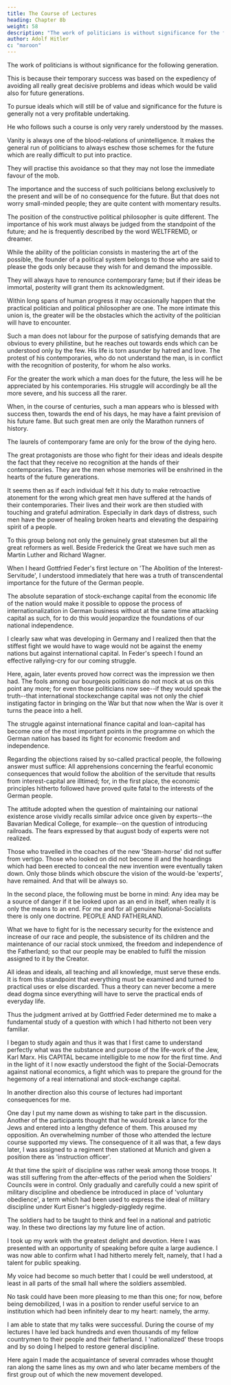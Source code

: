 ```yaml
---
title: The Course of Lectures
heading: Chapter 8b
weight: 58
description: "The work of politicians is without significance for the following generation"
author: Adolf Hitler
c: "maroon"
---
```



The work of politicians is without significance for the following generation. 

This is because their temporary success was based on the expediency of avoiding all really great decisive problems and ideas which would be valid also for future generations. 

To pursue ideals which will still be of value and significance for the future is generally not a very profitable undertaking.

He who follows such a course is only very rarely understood by the masses.

<!--  people, who find beer and milk a more persuasive index of political values than far-sighted plans for the future, the realization of which can only
take place later on and the advantages of which can be reaped only by posterity. -->

Vanity is always one of the blood-relations of unintelligence. It makes the general run of politicians to always eschew those schemes for the future which are really difficult to put into practice.

They will practise this avoidance so that they may not lose the immediate favour of the mob.

The importance and the success of such politicians belong exclusively to the present and will be of no consequence for the future. But that does not worry small-minded people; they are quite content with momentary results.

The position of the constructive political philosopher is quite different. The importance of his work must always be judged from the standpoint of the future; and he is frequently described by the word WELTFREMD, or dreamer. 

While the ability of the politician consists in mastering the art of the possible, the founder of a political system belongs to those who are said to please the gods only because they wish for and demand the impossible. 

They will always have to renounce contemporary fame; but if their ideas be immortal, posterity will grant them its acknowledgment. 

Within long spans of human progress it may occasionally happen that the practical politician and political philosopher are one. The more intimate this union is, the greater will be the obstacles which the activity of the politician will have to encounter. 

Such a man does not labour for the purpose of satisfying demands that are obvious to every philistine, but he reaches out towards ends which can be understood only by the few. His life is torn asunder by hatred and love. The protest of his contemporaries, who do not understand the man, is in conflict with the recognition of posterity, for whom he also works.

For the greater the work which a man does for the future, the less will he be appreciated by his contemporaries. His struggle will accordingly be all the more severe, and his success all the rarer. 

When, in the course of centuries, such a man appears who is blessed with success then, towards the end of his days, he may have a faint prevision of his future fame. But such great men are only the Marathon runners of history. 

The laurels of contemporary fame are only for the brow of the dying hero.

The great protagonists are those who fight for their ideas and ideals despite the fact that they receive no recognition at the hands of their contemporaries. They are the men whose memories will be enshrined in the hearts of the future generations. 

It seems then as if each individual felt it his duty to make retroactive atonement for the wrong which great men have suffered at the hands of their contemporaries. Their lives and their work are then studied with touching and grateful admiration. Especially in dark days of distress, such men have the power of healing broken hearts and elevating the despairing spirit of a people.

To this group belong not only the genuinely great statesmen but all the great reformers as well. Beside Frederick the Great we have such men as Martin Luther and Richard Wagner.

When I heard Gottfried Feder's first lecture on 'The Abolition of the Interest-Servitude', I understood immediately that here was a truth of transcendental importance for the future of the German people. 

The absolute separation of stock-exchange capital from the economic life of the nation would make it possible to oppose the process of internationalization in German business without at the same time attacking capital as such, for to do this would jeopardize the foundations of our national independence. 

I clearly saw what was developing in Germany and I realized then that the stiffest fight we would have to wage would not be against the enemy nations but against international capital. In Feder's speech I found an effective rallying-cry for our coming struggle. 

Here, again, later events proved how correct was the impression we then had. The fools among our bourgeois politicians do not mock at us on this point any more; for even those politicians now see--if they would speak the truth--that international stockexchange capital was not only the chief instigating factor in bringing on the War but that now when the War is over it turns the peace into a hell.

The struggle against international finance capital and loan-capital has become one of the most important points in the programme on which the German nation has based its fight for economic freedom and independence.

Regarding the objections raised by so-called practical people, the following answer must suffice: All apprehensions concerning the fearful economic consequences that would follow the abolition of the servitude that results from interest-capital are illtimed; for, in the first place, the economic principles hitherto followed have proved
quite fatal to the interests of the German people. 

The attitude adopted when the question of maintaining our national existence arose vividly recalls similar advice once given by experts--the Bavarian Medical College, for example--on the question of introducing railroads. The fears expressed by that august body of experts were not realized. 

Those who travelled in the coaches of the new 'Steam-horse' did not suffer from vertigo. Those who looked on did not become ill and the hoardings which had been erected to conceal the new invention were eventually taken down. Only those blinds which obscure the vision of the would-be 'experts', have remained. And that will be always so.

In the second place, the following must be borne in mind: Any idea may be a source of danger if it be looked upon as an end in itself, when really it is only the means to an end. For me and for all genuine National-Socialists there is only one doctrine. PEOPLE AND FATHERLAND.

What we have to fight for is the necessary security for the existence and increase of our race and people, the subsistence of its children and the maintenance of our racial stock unmixed, the freedom and independence of the Fatherland; so that our people may be enabled to fulfil the mission assigned to it by the Creator.

All ideas and ideals, all teaching and all knowledge, must serve these ends. It is from this standpoint that everything must be examined and turned to practical uses or else discarded. Thus a theory can never become a mere dead dogma since everything will have to serve the practical ends of everyday life.

Thus the judgment arrived at by Gottfried Feder determined me to make a fundamental study of a question with which I had hitherto not been very familiar.  

I began to study again and thus it was that I first came to understand perfectly what was the substance and purpose of the life-work of the Jew, Karl Marx. His CAPITAL became intelligible to me now for the first time. And in the light of it I now exactly understood the fight of the Social-Democrats against national economics, a fight which was to prepare the ground for the hegemony of a real international and stock-exchange capital.

In another direction also this course of lectures had important consequences for me.

One day I put my name down as wishing to take part in the discussion. Another of the participants thought that he would break a lance for the Jews and entered into a lengthy defence of them. This aroused my opposition. An overwhelming number of those who attended the lecture course supported my views. The consequence of it all was that, a few days later, I was assigned to a regiment then stationed at Munich and given a position there as 'instruction officer'.

At that time the spirit of discipline was rather weak among those troops. It was still suffering from the after-effects of the period when the Soldiers' Councils were in control. Only gradually and carefully could a new spirit of military discipline and obedience be introduced in place of 'voluntary obedience', a term which had been used to express the ideal of military discipline under Kurt Eisner's higgledy-piggledy regime. 

The soldiers had to be taught to think and feel in a national and patriotic way. In these two directions lay my future line of action.

I took up my work with the greatest delight and devotion. Here I was presented with an opportunity of speaking before quite a large audience. I was now able to confirm what I had hitherto merely felt, namely, that I had a talent for public speaking. 

My voice had become so much better that I could be well understood, at least in all parts of the small hall where the soldiers assembled.

No task could have been more pleasing to me than this one; for now, before being demobilized, I was in a position to render useful service to an institution which had been infinitely dear to my heart: namely, the army.

I am able to state that my talks were successful. During the course of my lectures I have led back hundreds and even thousands of my fellow countrymen to their people and their fatherland. I 'nationalized' these troops and by so doing I helped to restore general discipline.

Here again I made the acquaintance of several comrades whose thought ran along the same lines as my own and who later became members of the first group out of which the new movement developed. 
